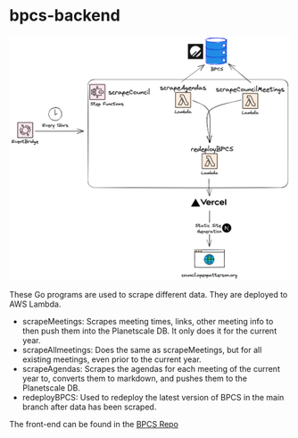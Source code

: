 # bpcs-backend
![BPCS Architecture](images/BPCS_Architecture.png)  

These Go programs are used to scrape different data. They are deployed to AWS Lambda.  

- scrapeMeetings: Scrapes meeting times, links, other meeting info to then push them into the Planetscale DB. It only does it for the current year.
- scrapeAllmeetings: Does the same as scrapeMeetings, but for all existing meetings, even prior to the current year.
- scrapeAgendas: Scrapes the agendas for each meeting of the current year to, converts them to markdown, and pushes them to the Planetscale DB.
- redeployBPCS: Used to redeploy the latest version of BPCS in the main branch after data has been scraped.  

The front-end can be found in the [BPCS Repo](https://github.com/OpenPatterson/bpcs)
